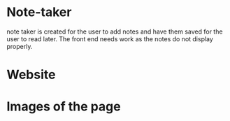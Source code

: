 # Note-taker
note taker is created for the user to add notes and have them saved for the user to read later. The front end needs work as the notes do not display properly. 

# Website
# Images of the page 

